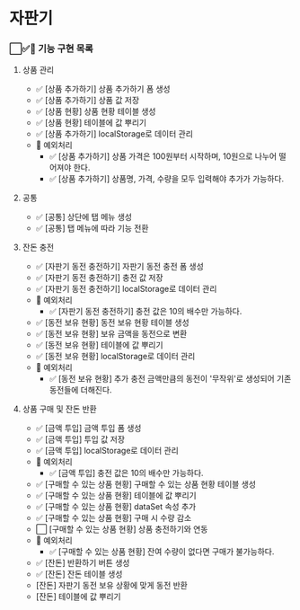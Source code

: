 # 자판기

### ⬜✅🚨 기능 구현 목록

1. 상품 관리
    + ✅ [상품 추가하기] 상품 추가하기 폼 생성
    + ✅ [상품 추가하기] 상품 값 저장
    + ✅ [상품 현황] 상품 현황 테이블 생성
    + ✅ [상품 현황] 테이블에 값 뿌리기
    + ✅ [상품 추가하기] localStorage로 데이터 관리
    + 🚨 예외처리
        + ✅ [상품 추가하기] 상품 가격은 100원부터 시작하며, 10원으로 나누어 떨어져야 한다.
        + ✅ [상품 추가하기] 상품명, 가격, 수량을 모두 입력해야 추가가 가능하다.

2. 공통
    + ✅ [공통] 상단에 탭 메뉴 생성
    + ✅ [공통] 탭 메뉴에 따라 기능 전환

3. 잔돈 충전
    + ✅ [자판기 동전 충전하기] 자판기 동전 충전 폼 생성
    + ✅ [자판기 동전 충전하기] 충전 값 저장
    + ✅ [자판기 동전 충전하기] localStorage로 데이터 관리
    + 🚨 예외처리
        + ✅ [자판기 동전 충전하기] 충전 값은 10의 배수만 가능하다.
    + ✅ [동전 보유 현황] 동전 보유 현황 테이블 생성
    + ✅ [동전 보유 현황] 보유 금액을 동전으로 변환
    + ✅ [동전 보유 현황] 테이블에 값 뿌리기
    + ✅ [동전 보유 현황] localStorage로 데이터 관리
    + 🚨 예외처리
        + ✅ [동전 보유 현황] 추가 충전 금액만큼의 동전이 '무작위'로 생성되어 기존 동전들에 더해진다.

4. 상품 구매 및 잔돈 반환
    + ✅ [금액 투입] 금액 투입 폼 생성
    + ✅ [금액 투입] 투입 값 저장
    + ✅ [금액 투입] localStorage로 데이터 관리
    + 🚨 예외처리
        + ✅ [금액 투입] 충전 값은 10의 배수만 가능하다.
    + ✅ [구매할 수 있는 상품 현황] 구매할 수 있는 상품 현황 테이블 생성
    + ✅ [구매할 수 있는 상품 현황] 테이블에 값 뿌리기
    + ✅ [구매할 수 있는 상품 현황] dataSet 속성 추가
    + ✅ [구매할 수 있는 상품 현황] 구매 시 수량 감소
    + ⬜ [구매할 수 있는 상품 현황] 상품 충전하기와 연동
    + 🚨 예외처리
        + ✅ [구매할 수 있는 상품 현황] 잔여 수량이 없다면 구매가 불가능하다.  
    + ✅ [잔돈] 반환하기 버튼 생성
    + ✅ [잔돈] 잔돈 테이블 생성
    + [잔돈] 자판기 동전 보유 상황에 맞게 동전 반환
    + [잔돈] 테이블에 값 뿌리기
